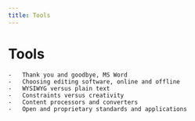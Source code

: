 ```yaml
---
title: Tools
---
```


# Tools

    -   Thank you and goodbye, MS Word
    -   Choosing editing software, online and offline
    -   WYSIWYG versus plain text
    -   Constraints versus creativity
    -   Content processors and converters
    -   Open and proprietary standards and applications
